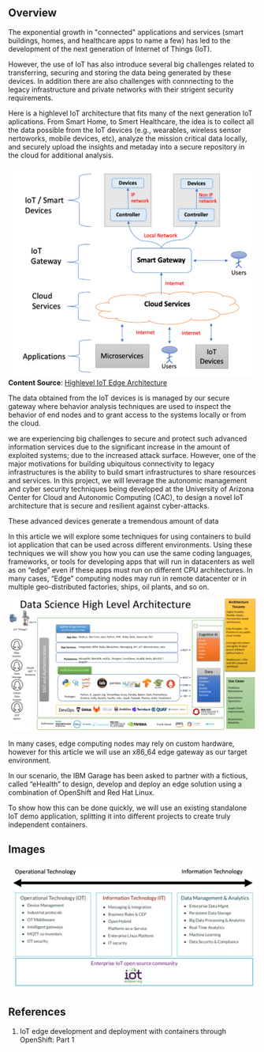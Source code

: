 ## Overview

The exponential growth in "connected" applications and services (smart buildings, homes, and healthcare apps to name a few) has led to the development of the next generation of Internet of Things (IoT).

However, the use of IoT has also introduce several big challenges related to transferring, securing and storing the data being generated by these devices.  In addition there are also challenges with connnecting to the legacy infrastructure and private networks with their strigent security requirements.

Here is a highlevel IoT architecture that fits many of the next generation IoT aplications.  From Smart Home, to Smert Healthcare, the idea is to collect all the data possible from the IoT devices  (e.g., wearables, wireless sensor nertoworks, mobile devices, etc), analyze the mission critical data locally, and securely upload the insights and metaday into a secure repository in the cloud for additional analysis.

![High Level IoT Edge Architecture](./images/highlevel-iot-edge-architecture.png)
**Content Source**: [Highlevel IoT Edge Architecture](http://acl.ece.arizona.edu/projects/current/iot/index.html)

The data obtained from the IoT devices is is managed by our secure gateway where behavior analysis techniques are used to inspect the behavior of end nodes and to grant access to the systems locally or from the cloud.

 we are experiencing big challenges to secure and protect such advanced information services due to the significant increase in the amount of exploited systems; due to the increased attack surface. However, one of the major motivations for building ubiquitous connectivity to legacy infrastructures is the ability to build smart infrastructures to share resources and services. In this project, we will leverage the autonomic management and cyber security techniques being developed at the University of Arizona Center for Cloud and Autonomic Computing (CAC), to design a novel IoT architecture that is secure and resilient against cyber-attacks.

These advanced devices generate a tremendous amount of data

 




In this article we will explore some techniques for using containers to build iot application that can be used across different environments.  Using these techniques we will show you how you can use the same coding languages, frameworks, or tools for developing apps that will run in datacenters as well as on “edge” even if these apps must run on different CPU architectures.  In many cases, “Edge” computing nodes may run in remote datacenter or in multiple geo-distributed factories, ships, oil plants, and so on. 

![](./images/data-science-highlevel-arch.png)

In many cases, edge computing nodes may rely on custom hardware, however for this article we will use an x86_64 edge gateway as our target environment.
 
In our scenario, the IBM Garage has been asked to partner with a fictious, called “eHealth” to design, develop and deploy an edge solution using a combination of OpenShift and Red Hat Linux. 
 
To show how this can be done quickly, we will use an existing standalone IoT demo application, splitting it into different projects to create truly independent containers.


## Images

![](./images/end-to-end-iot-concerns.png)

## References

1. IoT edge development and deployment with containers through OpenShift: Part 1
